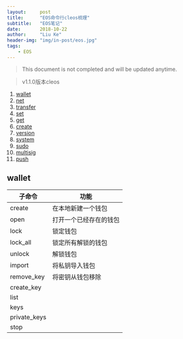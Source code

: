 ```yaml
---
layout:     post
title:      "EOS命令行cleos梳理"
subtitle:   "EOS笔记"
date:       2018-10-22
author:     "Liu Ke"
header-img: "img/in-post/eos.jpg"
tags:
    - EOS
---
```


> This document is not completed and will be updated anytime.

> v1.1.0版本cleos

1. [wallet](#wallet)
2. [net](#net)
3. [transfer](#transfer)
4. [set](#set)
5. [get](#get)
6. [create](#create)
7. [version](#version)
8. [system](#system)
9. [sudo](#sudo)
10. [multisig](#multisig)
11. [push](#sign)


## wallet

| 子命令 | 功能 |
| ------ | ------ | 
|create|在本地新建一个钱包|
|open|打开一个已经存在的钱包|
|lock|锁定钱包|
|lock_all|锁定所有解锁的钱包|
|unlock|解锁钱包|
|import|将私钥导入钱包|
|remove_key|将密钥从钱包移除|
|create_key||
|list||
|keys||
|private_keys||
|stop||

	